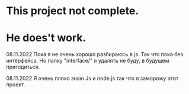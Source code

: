 # This project not complete.
# He does't work.

08.11.2022 Пока я не очень хорошо разбираюсь в js.
Так что пока без интерфейса. Но папку "interface/" я удалять не буду, в будущем пригодиться.

08.11.2022 Я очень плохо знаю Js и node.js так что я заморожу этот проект.
